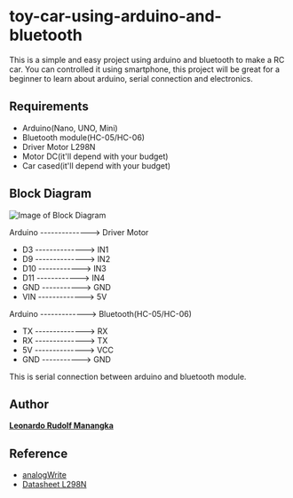 # toy-car-using-arduino-and-bluetooth

This is a simple and easy project using arduino and bluetooth to make a RC car.
You can controlled it using smartphone, this project will be great for a
beginner to learn about arduino, serial connection and electronics.

## Requirements

- Arduino(Nano, UNO, Mini)
- Bluetooth module(HC-05/HC-06)
- Driver Motor L298N
- Motor DC(it'll depend with your budget)
- Car cased(it'll depend with your budget)

## Block Diagram

![Image of Block Diagram](https://github.com/Lmanangka/toy-car-using-arduino-and-bluetooth/blob/master/img/Block-Diagram.jpg?raw=true)

Arduino --------------> Driver Motor

- D3 --------------> IN1
- D9 --------------> IN2
- D10 ------------> IN3
- D11 ------------> IN4
- GND -----------> GND
- VIN -------------> 5V

Arduino -------------> Bluetooth(HC-05/HC-06)

- TX --------------> RX
- RX --------------> TX
- 5V --------------> VCC
- GND -----------> GND

This is serial connection between arduino and bluetooth module.

## Author

[**Leonardo Rudolf Manangka**](https://github.com/Lmanangka)

## Reference

- [analogWrite](https://www.arduino.cc/reference/en/language/functions/analog-io/analogwrite/)
- [Datasheet L298N](https://www.google.com/url?sa=t&source=web&rct=j&url=http://www.handsontec.com/dataspecs/L298N%2520Motor%2520Driver.pdf&ved=2ahUKEwjVpLyErMXuAhVO63MBHfWYCNIQFjABegQIARAB&usg=AOvVaw3RqKatlWCx_OOcg_CK8P5W&cshid=1612067959648)
